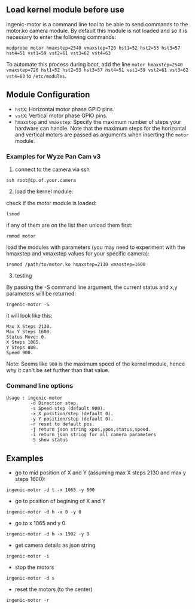 
## Load kernel module before use
ingenic-motor is a command line tool to be able to send commands to the motor.ko camera module. By default this module is not loaded and so it is necessary to enter the following commands:

```
modprobe motor hmaxstep=2540 vmaxstep=720 hst1=52 hst2=53 hst3=57 hst4=51 vst1=59 vst2=61 vst3=62 vst4=63
```

To automate this process during boot, add the line `motor hmaxstep=2540 vmaxstep=720 hst1=52 hst2=53 hst3=57 hst4=51 vst1=59 vst2=61 vst3=62 vst4=63` to `/etc/modules`.

## Module Configuration

- `hstX`: Horizontal motor phase GPIO pins.
- `vstX`: Vertical motor phase GPIO pins.
- `hmaxstep` and `vmaxstep`: Specify the maximum number of steps your hardware can handle.
Note that the maximum steps for the horizontal and vertical motors are passed as arguments when inserting the `motor` module.

### Examples for Wyze Pan Cam v3

1) connect to the camera via ssh
```
ssh root@ip.of.your.camera
```
2) load the kernel module:

check if the motor module is loaded:
```
lsmod
```
if any of them are on the list then unload them first:
```
rmmod motor
```
load the modules with parameters (you may need to experiment with the hmaxstep and vmaxstep values for your specific camera):

```
insmod /path/to/motor.ko hmaxstep=2130 vmaxstep=1600
```

3) testing

By passing the -S command line argument, the current status and x,y parameters will be returned:
```
ingenic-motor -S
```
it will look like this:
```
Max X Steps 2130.
Max Y Steps 1600.
Status Move: 0.
X Steps 1065.
Y Steps 800.
Speed 900.
```
Note: Seems like `900` is the maximum speed of the kernel module, hence why it can't be set further than that value.

### Command line options
```
Usage : ingenic-motor
         -d Direction step.
         -s Speed step (default 900).
         -x X position/step (default 0).
         -y Y position/step (default 0).
         -r reset to default pos.
         -j return json string xpos,ypos,status,speed.
         -i return json string for all camera parameters
         -S show status
```          

## Examples

* go to mid position of X and Y (assuming max X steps 2130 and max y steps 1600):
```
ingenic-motor -d t -x 1065 -y 800
```
* go to position of begining of X and Y
```
ingenic-motor -d h -x 0 -y 0 
```
* go to x 1065 and y 0
```
ingenic-motor -d h -x 1992 -y 0 
```
* get camera details as json string
```
ingenic-motor -i
```
* stop the motors
```
ingenic-motor -d s
```
* reset the motors (to the center)
```
ingenic-motor -r
```
